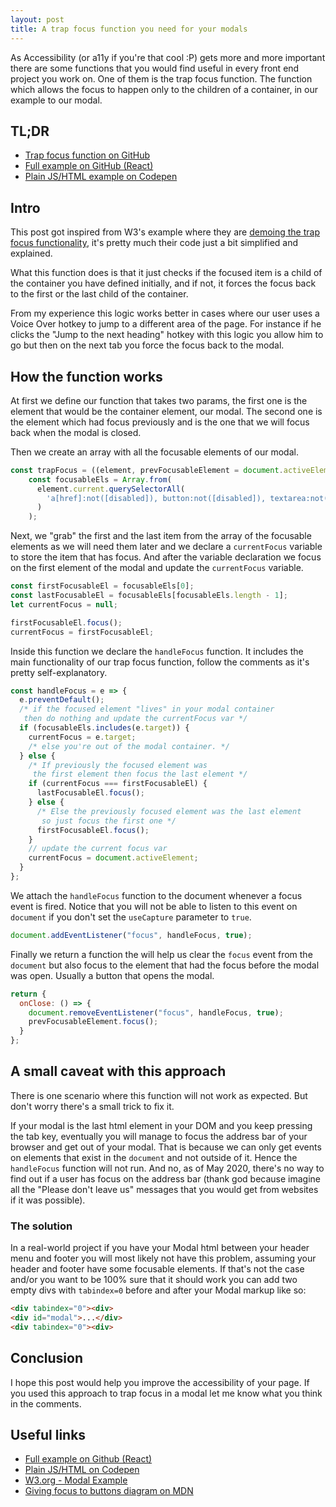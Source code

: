 ```yaml
---
layout: post
title: A trap focus function you need for your modals
---
```


As Accessibility (or a11y if you're that cool :P) gets more and more important there are some functions that you would find useful in every front end project you work on. One of them is the trap focus function. The function which allows the focus to happen only to the children of a container, in our example to our modal.

## TL;DR

- [Trap focus function on GitHub](https://github.com/vaskort/trap-focus/blob/master/src/Modal/Modal.js#L7-L48)
- [Full example on GitHub (React)](https://github.com/vaskort/trap-focus)
- [Plain JS/HTML example on Codepen](https://codepen.io/vaskort/pen/LYpwjoj)

## Intro

This post got inspired from W3's example where they are [demoing the trap focus functionality](https://www.w3.org/TR/wai-aria-practices/examples/dialog-modal/dialog.html), it's pretty much their code just a bit simplified and explained.

What this function does is that it just checks if the focused item is a child of the container you have defined initially, and if not, it forces the focus back to the first or the last child of the container.

From my experience this logic works better in cases where our user uses a Voice Over hotkey to jump to a different area of the page. For instance if he clicks the "Jump to the next heading" hotkey with this logic you allow him to go but then on the next tab you force the focus back to the modal.

## How the function works

At first we define our function that takes two params, the first one is the element that would be the container element, our modal. The second one is the element which had focus previously and is the one that we will focus back when the modal is closed.

Then we create an array with all the focusable elements of our modal.

```js
const trapFocus = ((element, prevFocusableElement = document.activeElement) => {
    const focusableEls = Array.from(
      element.current.querySelectorAll(
        'a[href]:not([disabled]), button:not([disabled]), textarea:not([disabled]), input[type="text"]:not([disabled]), input[type="radio"]:not([disabled]), input[type="checkbox"]:not([disabled]), select:not([disabled])'
      )
    );
```

Next, we "grab" the first and the last item from the array of the focusable elements as we will need them later and we declare a `currentFocus` variable to store the item that has focus. And after the variable declaration we focus on the first element of the modal and update the `currentFocus` variable.
```js
const firstFocusableEl = focusableEls[0];
const lastFocusableEl = focusableEls[focusableEls.length - 1];
let currentFocus = null;

firstFocusableEl.focus();
currentFocus = firstFocusableEl;
```

Inside this function we declare the `handleFocus` function. It includes the main functionality of our trap focus function, follow the comments as it's pretty self-explanatory.
```js
const handleFocus = e => {
  e.preventDefault();
  /* if the focused element "lives" in your modal container
   then do nothing and update the currentFocus var */
  if (focusableEls.includes(e.target)) {
    currentFocus = e.target;
    /* else you're out of the modal container. */
  } else {
    /* If previously the focused element was
     the first element then focus the last element */
    if (currentFocus === firstFocusableEl) {
      lastFocusableEl.focus();
    } else {
      /* Else the previously focused element was the last element
       so just focus the first one */
      firstFocusableEl.focus();
    }
    // update the current focus var
    currentFocus = document.activeElement;
  }
};
```

We attach the `handleFocus` function to the document whenever a focus event is fired. Notice that you will not be able to listen to this event on `document` if you don't set the `useCapture` parameter to `true`.
```js
document.addEventListener("focus", handleFocus, true);
```

Finally we return a function the will help us clear the `focus` event from the `document` but also focus to the element that had the focus before the modal was open. Usually a button that opens the modal.

```js
return {
  onClose: () => {
    document.removeEventListener("focus", handleFocus, true);
    prevFocusableElement.focus();
  }
};
```

## A small caveat with this approach

There is one scenario where this function will not work as expected. But don't worry there's a small trick to fix it.

If your modal is the last html element in your DOM and you keep pressing the tab key, eventually you will manage to focus the address bar of your browser and get out of your modal. That is because we can only get events on elements that exist in the `document` and not outside of it. Hence the `handleFocus` function will not run. And no, as of May 2020, there's no way to find out if a user has focus on the address bar (thank god because imagine all the "Please don't leave us" messages that you would get from websites if it was possible).

### The solution

In a real-world project if you have your Modal html between your header menu and footer you will most likely not have this problem, assuming your header and footer have some focusable elements.
If that's not the case and/or you want to be 100% sure that it should work you can add two empty divs with `tabindex=0` before and after your Modal markup like so:

```html
<div tabindex="0"><div>
<div id="modal">...</div>
<div tabindex="0"><div>
```

## Conclusion

I hope this post would help you improve the accessibility of your page. If you used this approach to trap focus in a modal let me know what you think in the comments.

## Useful links

- [Full example on Github (React)](https://github.com/vaskort/trap-focus)  
- [Plain JS/HTML on  Codepen](https://codepen.io/vaskort/pen/LYpwjoj)
- [W3.org - Modal Example](https://www.w3.org/TR/wai-aria-practices/examples/dialog-modal/dialog.html)
- [Giving focus to buttons diagram on MDN](https://developer.mozilla.org/en-US/docs/Web/HTML/Element/button#Clicking_and_focus)